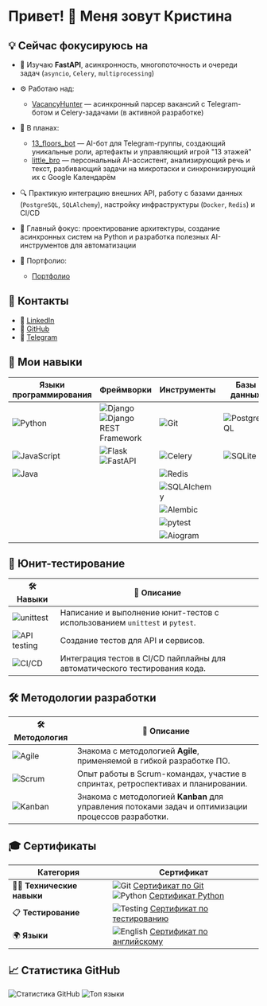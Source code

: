 # Привет! 👋 Меня зовут Кристина

## 💡 Сейчас фокусируюсь на

- 🧠 Изучаю **FastAPI**, асинхронность, многопоточность и очереди задач (`asyncio`, `Celery`, `multiprocessing`)
- ⚙️ Работаю над:
  - [VacancyHunter](https://github.com/LeeGeller/vacancy_hunter) — асинхронный парсер вакансий с Telegram-ботом и Celery-задачами (в активной разработке)
- 🧪 В планах:
  - [13_floors_bot](https://github.com/LeeGeller/13_floors_bot) — AI-бот для Telegram-группы, создающий уникальные роли, артефакты и управляющий игрой "13 этажей"
  - [little_bro](https://github.com/LeeGeller/little_bro) — персональный AI-ассистент, анализирующий речь и текст, разбивающий задачи на микротаски и синхронизирующий их с Google Календарём

- 🔍 Практикую интеграцию внешних API, работу с базами данных (`PostgreSQL`, `SQLAlchemy`), настройку инфраструктуры (`Docker`, `Redis`) и CI/CD
- 🎯 Главный фокус: проектирование архитектуры, создание асинхронных систем на Python и разработка полезных AI-инструментов для автоматизации
- 💼 Портфолио:
  - [Портфолио](https://github.com/LeeGeller/lee_portfolio)

## 💬 Контакты  

- 👔 [LinkedIn](https://www.linkedin.com/in/lee-geller/) 
- 🐙 [GitHub](https://github.com/LeeGeller)
- 💬 [Telegram](https://t.me/BoboBoWhisky)


## 🌱 Мои навыки

| Языки программирования | Фреймворки                          | Инструменты              | Базы данных         | DevOps           | Безопасность    |
|------------------------|-------------------------------------|--------------------------|---------------------|------------------|-----------------|
| ![Python](https://img.shields.io/badge/Python-3.12-blue?style=flat&logo=python) | ![Django](https://img.shields.io/badge/Django-4.2-blue?style=flat&logo=django) ![Django REST Framework](https://img.shields.io/badge/Django%20REST%20Framework-3.12-blue?style=flat&logo=django) | ![Git](https://img.shields.io/badge/Git-black?style=flat&logo=git) | ![PostgreSQL](https://img.shields.io/badge/PostgreSQL-16-blue?style=flat&logo=postgresql) | ![Docker](https://img.shields.io/badge/Docker-20.10-blue?style=flat&logo=docker) | ![JWT & OAuth2.0](https://img.shields.io/badge/JWT%20%26%20OAuth2.0-blue?style=flat&logo=json-web-tokens&logoColor=white) |
| ![JavaScript](https://img.shields.io/badge/JavaScript-ES6-yellow?style=flat&logo=javascript) | ![Flask](https://img.shields.io/badge/Flask-2.1-blue?style=flat&logo=flask)![FastAPI](https://img.shields.io/badge/FastAPI-0.89-blue?style=flat&logo=fastapi) | ![Celery](https://img.shields.io/badge/Celery-5.2-blue?style=flat&logo=celery) | ![SQLite](https://img.shields.io/badge/SQLite-3-blue?style=flat&logo=sqlite) | ![CI/CD](https://img.shields.io/badge/GitHub%20Actions-1.0-green?style=flat&logo=github-actions) | |
| ![Java](https://img.shields.io/badge/Java-11-blue?style=flat&logo=java) | | ![Redis](https://img.shields.io/badge/Redis-6.2-red?style=flat&logo=redis) | | ![Nginx](https://img.shields.io/badge/Nginx-1.18-blue?style=flat&logo=nginx) |
| | | ![SQLAlchemy](https://img.shields.io/badge/SQLAlchemy-2.0-blue?style=flat&logo=python) | | | |
| | | ![Alembic](https://img.shields.io/badge/Alembic-1.7-blue?style=flat&logo=python) | | | |
| | | ![pytest](https://img.shields.io/badge/pytest-6.2-blue?style=flat&logo=pytest) | | | |
| | | ![Aiogram](https://img.shields.io/badge/Aiogram-2.21-blue?style=flat&logo=python) | | | |



## 🧪 **Юнит-тестирование**
| 🛠️ **Навыки**                                      | 📝 **Описание**                                                                                             |
|----------------------------------------------------|------------------------------------------------------------------------------------------------------------|
| ![unittest](https://img.shields.io/badge/unittest-%E2%9C%94-0078d4?style=flat) | Написание и выполнение юнит-тестов с использованием `unittest` и `pytest`.                                    |
| ![API testing](https://img.shields.io/badge/API%20testing-%E2%9C%94-4cbbff?style=flat) | Создание тестов для API и сервисов.                                                                         |
| ![CI/CD](https://img.shields.io/badge/CI%2FCD-%E2%9C%94-f5a623?style=flat) | Интеграция тестов в CI/CD пайплайны для автоматического тестирования кода.                                    |

## 🛠️ **Методологии разработки**
| 🛠️ **Методология**                             | 📝 **Описание**                                                                                              |
|------------------------------------------------|-------------------------------------------------------------------------------------------------------------|
| ![Agile](https://img.shields.io/badge/Agile-%E2%9C%94-41b883?style=flat)  | Знакома с методологией **Agile**, применяемой в гибкой разработке ПО.                                          |
| ![Scrum](https://img.shields.io/badge/Scrum-%E2%9C%94-0078d4?style=flat)  | Опыт работы в Scrum-командах, участие в спринтах, ретроспективах и планировании.                              |
| ![Kanban](https://img.shields.io/badge/Kanban-%E2%9C%94-41b883?style=flat) | Знакома с методологией **Kanban** для управления потоками задач и оптимизации процессов разработки.            |



## 🎓 Сертификаты

| **Категория**         | **Сертификат**                                                                                          |
|-----------------------|---------------------------------------------------------------------------------------------------------|
| 🧑‍💻 **Технические навыки** | ![Git](https://img.shields.io/badge/Git-%E2%9C%94-4cbbff?style=flat) [Сертификат по Git](https://github.com/LeeGeller/LeeGeller/blob/main/Git.pdf) <br> ![Python](https://img.shields.io/badge/Python-%E2%9C%94-0078d4?style=flat) [Сертификат Python](https://github.com/LeeGeller/LeeGeller/blob/main/c05932aebef7da98da977435bbcafe20.jpg) |
| 📋 **Тестирование**   | ![Testing](https://img.shields.io/badge/Manual%20Testing-%E2%9C%94-f5a623?style=flat) [Сертификат по тестированию](https://github.com/LeeGeller/LeeGeller/blob/main/%D0%9C%D0%BE%D0%B4%D0%B8%D1%83%20%D0%BF%D0%BE%20%D1%80%D1%83%D1%87%D0%BD%D0%BE%D0%BC%D1%83%20%D1%82%D0%B5%D1%81%D1%82%D0%B8%D1%80%D0%BE%D0%B2%D0%B0%D0%BD%D0%B8%D0%BD-2.pdf) |
| 🌍 **Языки**           | ![English](https://img.shields.io/badge/English-%E2%9C%94-41b883?style=flat) [Сертификат по английскому](https://github.com/LeeGeller/LeeGeller/blob/main/Kristina%20Budnik.pdf) |

## 📈 Статистика GitHub  
![Статистика GitHub](https://github-readme-stats-git-masterrstaa-rickstaa.vercel.app/api?username=LeeGeller&show_icons=true&theme=radical)
![Топ языки](https://github-readme-stats-git-masterrstaa-rickstaa.vercel.app/api/top-langs/?username=LeeGeller&layout=compact&theme=radical)



